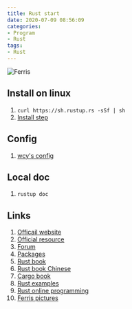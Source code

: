 ```yaml
---
title: Rust start
date: 2020-07-09 08:56:09
categories:
- Program
- Rust
tags:
- Rust
---
```


![Ferris](https://www.rust-lang.org/static/images/ferris.gif)

## Install on linux
1. `curl https://sh.rustup.rs -sSf | sh`
1. [Install step](https://doc.rust-lang.org/book/ch01-01-installation.html)

## Config
1. [wcy's config](http://wcy123.github.io/2020-04-05-setup-rust-IDE-for-emacs.html)

## Local doc
1. `rustup doc`

## Links
1. [Officail website](https://www.rust-lang.org/)
1. [Official resource](https://www.rust-lang.org/learn)
1. [Forum](https://users.rust-lang.org/)
1. [Packages](https://crates.io/)
1. [Rust book](https://doc.rust-lang.org/book/)
1. [Rust book Chinese](http://120.78.128.153/rustbook/)
1. [Cargo book](https://doc.rust-lang.org/cargo/)
1. [Rust examples](https://doc.rust-lang.org/stable/rust-by-example/)
1. [Rust online programming](https://play.rust-lang.org/)
1. [Ferris pictures](https://rustacean.net/)
